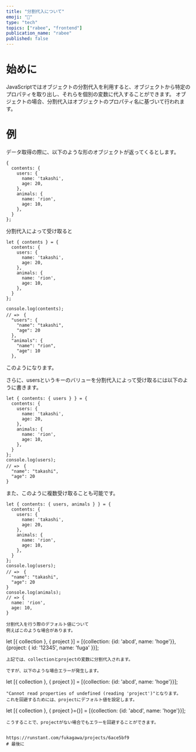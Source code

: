 ```yaml
---
title: "分割代入について"
emoji: "📂"
type: "tech"
topics: ["rabee", "frontend"]
publication_name: "rabee"
published: false
---
```


# 始めに
JavaScriptではオブジェクトの分割代入を利用すると、オブジェクトから特定のプロパティを取り出し、それらを個別の変数に代入することができます。
オブジェクトの場合、分割代入はオブジェクトのプロパティ名に基づいて行われます。
# 例
データ取得の際に、以下のような形のオブジェクトが返ってくるとします。
```
{
  contents: {
    users: {
      name: 'takashi',
      age: 20,
    },
    animals: {
      name: 'rion',
      age: 10,
    },
  }
};
```
分割代入によって受け取ると
```
let { contents } = {
  contents: {
    users: {
      name: 'takashi',
      age: 20,
    },
    animals: {
      name: 'rion',
      age: 10,
    },
  }
};

console.log(contents);
// =>　{
  "users": {
    "name": "takashi",
    "age": 20
  },
  "animals": {
    "name": "rion",
    "age": 10
  },
```
このようになります。


さらに、usersというキーのバリューを分割代入によって受け取るには以下のように書きます。
```
let { contents: { users } } = {
  contents: {
    users: {
      name: 'takashi',
      age: 20,
    },
    animals: {
      name: 'rion',
      age: 10,
    },
  }
};
console.log(users);
// =>　{
  "name": "takashi",
  "age": 20
}
```
また、このように複数受け取ることも可能です。
```
let { contents: { users, animals } } = {
  contents: {
    users: {
      name: 'takashi',
      age: 20,
    },
    animals: {
      name: 'rion',
      age: 10,
    },
  }
};
console.log(users);
// =>　{
  "name": "takashi",
  "age": 20
}
console.log(animals);
// => {
  name: 'rion',
  age: 10,
}

分割代入を行う際のデフォルト値について
例えばこのような場合があります。
```
let [{ collection }, { project }] = [{collection: {id: 'abcd', name: 'hoge'}}, {project: { id: '12345', name: 'fuga' }}];
```
上記では、collectionとprojectの変数に分割代入されます。

ですが、以下のような場合エラーが発生します。
```
let [{ collection }, { project }] = [{collection: {id: 'abcd', name: 'hoge'}}];
```
"Cannot read properties of undefined (reading 'project')"となります。
これを回避するためには、projectにデフォルト値を設定します。
```
let [{ collection }, { project }={}] = [{collection: {id: 'abcd', name: 'hoge'}}];
```
こうすることで、projectがない場合でもエラーを回避することができます。


https://runstant.com/fukagawa/projects/6ace5bf9
# 最後に
